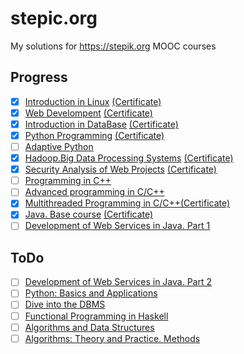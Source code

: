 # stepic.org
My solutions for https://stepik.org MOOC courses

## Progress

- [x] [Introduction in Linux](https://stepik.org/course/73) [(Certificate)](https://stepik.org/certificate/5e1c71fedf5b186609c22c216b552a2ffc37ba7c.pdf)
- [x] [Web Develompent](https://stepik.org/course/154) [(Certificate)](https://stepik.org/certificate/692a45c63e935b5decd8e3af15b376204b74989d.pdf)
- [x] [Introduction in DataBase](https://stepik.org/course/551) [(Certificate)](https://stepik.org/certificate/092c2175d3747c8ae34e1116ddd8d715925953e8.pdf)
- [x] [Python Programming](https://stepik.org/course/67) [(Certificate)](https://stepik.org/certificate/f43a4a073b8638fc1590b35cead1920344018103.pdf)
- [ ] [Adaptive Python](https://stepik.org/course/568)
- [x] [Hadoop.Big Data Processing Systems](https://stepik.org/course/150) [(Certificate)](https://stepik.org/certificate/bee2501f291c3c4dd063513d1d75a769c277112b.pdf)
- [x] [Security Analysis of Web Projects](https://stepik.org/course/127) [(Certificate)](https://stepik.org/certificate/472f8ea3d7eeca7f474e8511e08d8ba6f0e9470e.pdf)
- [ ] [Programming in C++](https://stepik.org/course/7)
- [ ] [Advanced programming in C/C++](https://stepik.org/course/153)
- [x] [Multithreaded Programming in C/C++](https://stepik.org/course/149)[(Certificate)](https://stepik.org/certificate/a862d902cca4548f05810983e2acac328fe3ac5e.pdf)
- [x] [Java. Base course](https://stepik.org/course/187) [(Certificate)](https://stepik.org/certificate/0d839742ce9fc133915d41b9add59cffbb9baa4c.pdf)
- [ ] [Development of Web Services in Java. Part 1](https://stepik.org/course/146)

## ToDo

- [ ] [Development of Web Services in Java. Part 2](https://stepik.org/course/186)
- [ ] [Python: Basics and Applications](https://stepik.org/course/512)
- [ ] [Dive into the DBMS](https://stepik.org/course/157)
- [ ] [Functional Programming in Haskell](https://stepik.org/course/75)
- [ ] [Algorithms and Data Structures](https://stepik.org/course/156)
- [ ] [Algorithms: Theory and Practice. Methods](https://stepik.org/course/217)
